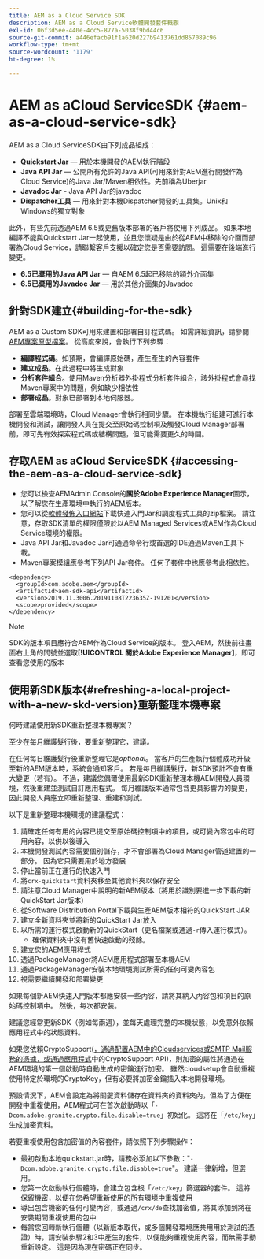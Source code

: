 ```yaml
---
title: AEM as a Cloud Service SDK
description: AEM as a Cloud Service軟體開發套件概觀
exl-id: 06f3d5ee-440e-4cc5-877a-5038f9bd44c6
source-git-commit: a446efacb91f1a620d227b9413761dd857089c96
workflow-type: tm+mt
source-wordcount: '1179'
ht-degree: 1%

---
```


# AEM as aCloud ServiceSDK {#aem-as-a-cloud-service-sdk}

AEM as a Cloud ServiceSDK由下列成品組成：

* **Quickstart Jar**  — 用於本機開發的AEM執行階段
* **Java API Jar**  — 公開所有允許的Java API(可用來針對AEM進行開發作為Cloud Service)的Java Jar/Maven相依性。先前稱為Uberjar
* **Javadoc Jar**  - Java API Jar的javadoc
* **Dispatcher工具**  — 用來針對本機Dispatcher開發的工具集。Unix和Windows的獨立對象

此外，有些先前透過AEM 6.5或更舊版本部署的客戶將使用下列成品。 如果本地編譯不能與Quickstart Jar一起使用，並且您懷疑是由於從AEM中移除的介面而部署為Cloud Service，請聯繫客戶支援以確定您是否需要訪問。 這需要在後端進行變更。

* **6.5已棄用的Java API Jar**  — 自AEM 6.5起已移除的額外介面集
* **6.5已棄用的Javadoc Jar**  — 用於其他介面集的Javadoc

## 針對SDK建立{#building-for-the-sdk}

AEM as a Custom SDK可用來建置和部署自訂程式碼。 如需詳細資訊，請參閱[AEM專案原型檔案](https://experienceleague.adobe.com/docs/experience-manager-core-components/using/developing/archetype/using.html?lang=en)。 從高度來說，會執行下列步驟：

* **編譯程式碼**。如預期，會編譯原始碼，產生產生的內容套件
* **建立成品**。在此過程中將生成對象
* **分析套件組合**。使用Maven分析器外掛程式分析套件組合，該外掛程式會尋找Maven專案中的問題，例如缺少相依性
* **部署成品**。對象已部署到本地伺服器。

部署至雲端環境時，Cloud Manager會執行相同步驟。 在本機執行組建可進行本機開發和測試，讓開發人員在提交至原始碼控制項及觸發Cloud Manager部署前，即可先有效探索程式碼或結構問題，但可能需要更久的時間。

## 存取AEM as aCloud ServiceSDK {#accessing-the-aem-as-a-cloud-service-sdk}

* 您可以檢查AEMAdmin Console的&#x200B;**關於Adobe Experience Manager**&#x200B;圖示，以了解您在生產環境中執行的AEM版本。
* 您可以從[軟體發佈入口網站](https://experience.adobe.com/#/downloads/content/software-distribution/en/aemcloud.html)下載快速入門Jar和調度程式工具的zip檔案。 請注意，存取SDK清單的權限僅限於以AEM Managed Services或AEM作為Cloud Service環境的權限。
* Java API Jar和Javadoc Jar可通過命令行或首選的IDE通過Maven工具下載。
* Maven專案模組應參考下列API Jar套件。 任何子套件中也應參考此相依性。

```
<dependency>
  <groupId>com.adobe.aem</groupId>
  <artifactId>aem-sdk-api</artifactId>
  <version>2019.11.3006.20191108T223635Z-191201</version>
  <scope>provided</scope>
</dependency>
```

>[!NOTE]
>
>SDK的版本項目應符合AEM作為Cloud Service的版本。 登入AEM，然後前往畫面右上角的問號並選取&#x200B;**[!UICONTROL 關於Adobe Experience Manager]**，即可查看您使用的版本


## 使用新SDK版本{#refreshing-a-local-project-with-a-new-skd-version}重新整理本機專案

何時建議使用新SDK重新整理本機專案？

至少在每月維護髮行後，要重新整理它，建議&#x200B;*。*

在任何每日維護髮行後重新整理它是&#x200B;*optional*。 當客戶的生產執行個體成功升級至新的AEM版本時，系統會通知客戶。 若是每日維護髮行，新SDK預計不會有重大變更（若有）。 不過，建議您偶爾使用最新SDK重新整理本機AEM開發人員環境，然後重建並測試自訂應用程式。 每月維護版本通常包含更具影響力的變更，因此開發人員應立即重新整理、重建和測試。

以下是重新整理本機環境的建議程式：

1. 請確定任何有用的內容已提交至原始碼控制項中的項目，或可變內容包中的可用內容，以供以後導入
1. 本機開發測試內容需要個別儲存，才不會部署為Cloud Manager管道建置的一部分。 因為它只需要用於地方發展
1. 停止當前正在運行的快速入門
1. 將`crx-quickstart`資料夾移至其他資料夾以保存安全
1. 請注意Cloud Manager中說明的新AEM版本（將用於識別要進一步下載的新QuickStart Jar版本）
1. 從Software Distribution Portal下載與生產AEM版本相符的QuickStart JAR
1. 建立全新資料夾並將新的QuickStart Jar放入
1. 以所需的運行模式啟動新的QuickStart（更名檔案或通過`-r`傳入運行模式）。
   * 確保資料夾中沒有舊快速啟動的殘餘。
1. 建立您的AEM應用程式
1. 透過PackageManager將AEM應用程式部署至本機AEM
1. 通過PackageManager安裝本地環境測試所需的任何可變內容包
1. 視需要繼續開發和部署變更

如果每個新AEM快速入門版本都應安裝一些內容，請將其納入內容包和項目的原始碼控制項中。 然後，每次都安裝。

建議您經常更新SDK（例如每兩週），並每天處理完整的本機狀態，以免意外依賴應用程式中的狀態資料。

如果您依賴CryptoSupport([，通過配置AEM中的Cloudservices或SMTP Mail服務的憑據，或通過應用程式](https://docs.adobe.com/content/help/en/experience-manager-cloud-service-javadoc/com/adobe/granite/crypto/CryptoSupport.html)中的CryptoSupport API)，則加密的屬性將通過在AEM環境的第一個啟動時自動生成的密鑰進行加密。 雖然cloudsetup會自動重複使用特定於環境的CryptoKey，但有必要將加密金鑰插入本地開發環境。

預設情況下，AEM會設定為將關鍵資料儲存在資料夾的資料夾內，但為了方便在開發中重複使用，AEM程式可在首次啟動時以「`-Dcom.adobe.granite.crypto.file.disable=true`」初始化。 這將在「`/etc/key`」生成加密資料。

若要重複使用包含加密值的內容套件，請依照下列步驟操作：

* 最初啟動本地quickstart.jar時，請務必添加以下參數：&quot;`-Dcom.adobe.granite.crypto.file.disable=true`&quot;。 建議一律新增，但選用。
* 您第一次啟動執行個體時，會建立包含根「`/etc/key`」篩選器的套件。 這將保留機密，以便在您希望重新使用的所有環境中重複使用
* 導出包含機密的任何可變內容，或通過`/crx/de`查找加密值，將其添加到將在安裝期間重複使用的包中
* 每當您回轉新執行個體（以新版本取代，或多個開發環境應共用用於測試的憑證）時，請安裝步驟2和3中產生的套件，以便能夠重複使用內容，而無需手動重新設定。 這是因為現在密碼正在同步。
